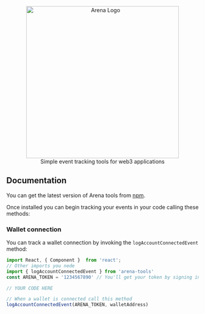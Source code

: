 <p align="center">
  <a href="https://www.getarena.xyz/" target="_blank">
    <img src="https://uploads-ssl.webflow.com/62ceb6b9a47f6225fcb1e08e/62e86d9d54b300192a31fb76_200%20%20(2048%20%C3%97%20500%20px).png" alt="Arena Logo" style="width:400px"><br/>
  </a>
    Simple event tracking tools for web3 applications
</p>

## Documentation

You can get the latest version of Arena tools from [npm](https://www.npmjs.com/package/arena-tools).

Once installed you can begin tracking your events in your code calling these methods:

### Wallet connection

You can track a wallet connection by invoking the `logAccountConnectedEvent` method:

```javascript
import React, { Component }  from 'react';
// Other imports you nede
import { logAccountConnectedEvent } from 'arena-tools'
const ARENA_TOKEN = '1234567890' // You'll get your token by signing in our website

// YOUR CODE HERE

// When a wallet is connected call this method
logAccountConnectedEvent(ARENA_TOKEN, walletAddress)

```
